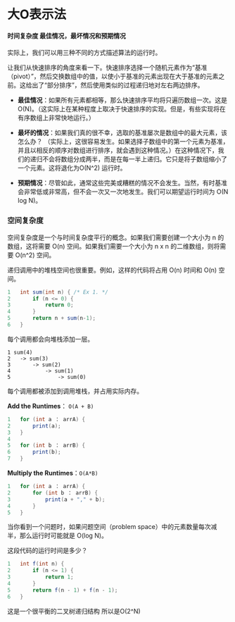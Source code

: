 # 大O表示法

#### 时间复杂度 最佳情况，最坏情况和预期情况

实际上，我们可以用三种不同的方式描述算法的运行时。

让我们从快速排序的角度来看一下。快速排序选择一个随机元素作为“基准（pivot）”，然后交换数组中的值，以使小于基准的元素出现在大于基准的元素之前。这给出了“部分排序”，然后使用类似的过程递归地对左右两边排序。

- **最佳情况**：如果所有元素都相等，那么快速排序平均将只遍历数组一次。这是 O(N)。（这实际上在某种程度上取决于快速排序的实现。但是，有些实现将在有序数组上非常快地运行。）
    
- **最坏的情况**：如果我们真的很不幸，选取的基准屡次是数组中的最大元素，该怎么办？ （实际上，这很容易发生。如果选择子数组中的第一个元素为基准，并且以相反的顺序对数组进行排序，就会遇到这种情况。）在这种情况下，我们的递归不会将数组分成两半，而是在每一半上递归。它只是将子数组缩小了一个元素。这将退化为O(N^2) 运行时。
    
- **预期情况**：尽管如此，通常这些完美或糟糕的情况不会发生。当然，有时基准会非常低或非常高，但不会一次又一次地发生。我们可以期望运行时间为 O(N log N)。

### 空间复杂度
空间复杂度是一个与时间复杂度平行的概念。如果我们需要创建一个大小为 n 的数组，这将需要 O(n) 空间。如果我们需要一个大小为 n x n 的二维数组，则将需要 O(n^2) 空间。

递归调用中的堆栈空间也很重要。例如，这样的代码将占用 O(n) 时间和 O(n) 空间。

```java
1 	int sum(int n) { /* Ex 1. */
2 		if (n <= 0) {
3 			return 0;
4 		}
5 		return n + sum(n-1);
6 	}
```

每个调用都会向堆栈添加一层。

```
1 sum(4)
2 	-> sum(3)
3 		-> sum(2)
4 			-> sum(1)
5 				-> sum(0)
```

每个调用都被添加到调用堆栈，并占用实际内存。


**Add the Runtimes**： `O(A + B)`

```java
1 	for (int a ： arrA) { 
2 		print(a);
3 	}
4
5 	for (int b ： arrB) {
6 		print(b);
7 	}
```

**Multiply the Runtimes**：`O(A*B)`

```java
1 	for (int a ： arrA) {
2 		for (int b ： arrB) {
3 			print(a + "," + b);
4 		}
5 	}
```



当你看到一个问题时，如果问题空间（problem space）中的元素数量每次减半，那么运行时可能就是 O(log N)。


这段代码的运行时间是多少？

```java
1 	int f(int n) {
2 		if (n <= 1) {
3 			return 1;
4 		}
5  		return f(n - 1) + f(n - 1);
6 	}
```

这是一个很平衡的二叉树递归结构 所以是O(2^N)